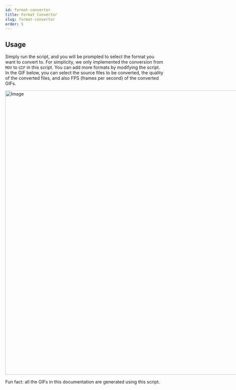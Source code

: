 ```yaml
---
id: format-convertor
title: Format Convertor
slug: format-convertor
order: 5
---
```


## Usage

Simply run the script, and you will be prompted to select the format you want to convert to. For simplicity, we only implemented the conversion from `MOV` to `GIF` in this script. You can add more formats by modifying the script. In the GIF below, you can select the source files to be converted, the quality of the converted files, and also FPS (frames per second) of the converted GIFs.

<img src="https://raw.githubusercontent.com/danalite/awesome-autool-scripts/master/danalite/Mini-Tools/Format-Converter/demo-format-converter.gif" alt="Image" style="width:900px;max-width:900px"/>

Fun fact: all the GIFs in this documentation are generated using this script.
